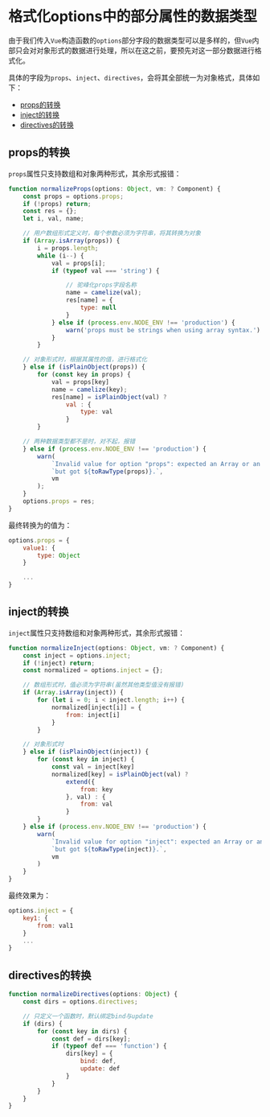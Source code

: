 # 格式化options中的部分属性的数据类型

由于我们传入`Vue`构造函数的`options`部分字段的数据类型可以是多样的，但`Vue`内部只会对对象形式的数据进行处理，所以在这之前，要预先对这一部分数据进行格式化。

具体的字段为`props`、`inject`、`directives`，会将其全部统一为对象格式，具体如下：

- [props的转换](#props%e7%9a%84%e8%bd%ac%e6%8d%a2)
- [inject的转换](#inject%e7%9a%84%e8%bd%ac%e6%8d%a2)
- [directives的转换](#directives%e7%9a%84%e8%bd%ac%e6%8d%a2)

## props的转换

`props`属性只支持数组和对象两种形式，其余形式报错：

```js
function normalizeProps(options: Object, vm: ? Component) {
    const props = options.props;
    if (!props) return;
    const res = {};
    let i, val, name;

    // 用户数组形式定义时，每个参数必须为字符串，将其转换为对象
    if (Array.isArray(props)) {
        i = props.length;
        while (i--) {
            val = props[i];
            if (typeof val === 'string') {

                // 驼峰化props字段名称
                name = camelize(val);
                res[name] = {
                    type: null
                }
            } else if (process.env.NODE_ENV !== 'production') {
                warn('props must be strings when using array syntax.')
            }
        }

    // 对象形式时，根据其属性的值，进行格式化
    } else if (isPlainObject(props)) {
        for (const key in props) {
            val = props[key]
            name = camelize(key);
            res[name] = isPlainObject(val) ?
                val : {
                    type: val
                }
        }

    // 两种数据类型都不是时，对不起，报错
    } else if (process.env.NODE_ENV !== 'production') {
        warn(
            `Invalid value for option "props": expected an Array or an Object, ` +
            `but got ${toRawType(props)}.`,
            vm
        );
    }
    options.props = res;
}
```

最终转换为的值为：

```js
options.props = {
    value1: {
        type: Object
    }

    ...
}
```

## inject的转换

`inject`属性只支持数组和对象两种形式，其余形式报错：

```js
function normalizeInject(options: Object, vm: ? Component) {
    const inject = options.inject;
    if (!inject) return;
    const normalized = options.inject = {};

    // 数组形式时，值必须为字符串(虽然其他类型值没有报错)
    if (Array.isArray(inject)) {
        for (let i = 0; i < inject.length; i++) {
            normalized[inject[i]] = {
                from: inject[i]
            }
        }

    // 对象形式时
    } else if (isPlainObject(inject)) {
        for (const key in inject) {
            const val = inject[key]
            normalized[key] = isPlainObject(val) ?
                extend({
                    from: key
                }, val) : {
                    from: val
                }
        }
    } else if (process.env.NODE_ENV !== 'production') {
        warn(
            `Invalid value for option "inject": expected an Array or an Object, ` +
            `but got ${toRawType(inject)}.`,
            vm
        )
    }
}
```

最终效果为：

```js
options.inject = {
    key1: {
        from: val1
    }
    ...
}
```

## directives的转换

```js
function normalizeDirectives(options: Object) {
    const dirs = options.directives;

    // 只定义一个函数时，默认绑定bind与update
    if (dirs) {
        for (const key in dirs) {
            const def = dirs[key];
            if (typeof def === 'function') {
                dirs[key] = {
                    bind: def,
                    update: def
                }
            }
        }
    }
}
```
